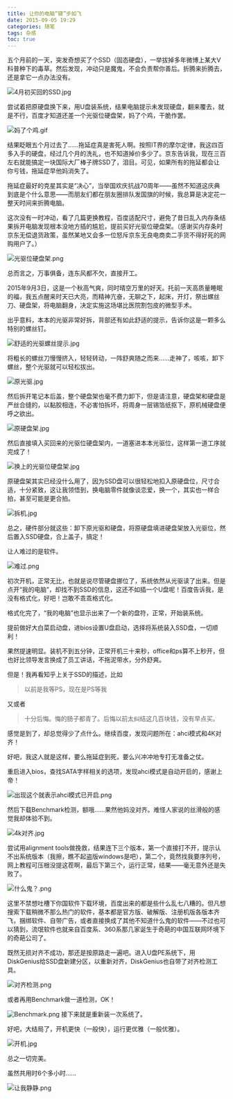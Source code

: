 ```yaml
---
title: 让你的电脑“键”步如飞
date: 2015-09-05 19:29
categories: 随笔
tags: 杂感
toc: true
---
```

五个月前的一天，突发奇想买了个SSD（固态硬盘），一举拔掉多年微博上某大V科普种下的毒草。然后发现，冲动只是魔鬼，不会负责帮你善后。折腾来折腾去，还是拿它一点办法没有。

![4月初买回的SSD.jpg](http://upload-images.jianshu.io/upload_images/29336-7e2bbf50a46e2e21.jpg?imageMogr2/auto-orient/strip%7CimageView2/2/w/1240)

尝试着把原硬盘换下来，用U盘装系统，结果电脑提示未发现硬盘，翻来覆去，就是不行，百度才知道还差一个光驱位硬盘架，妈了个鸡，干脆作罢。

![妈了个鸡.gif](http://upload-images.jianshu.io/upload_images/29336-20d1d520574d0463.gif?imageMogr2/auto-orient/strip)

结果眨眼五个月过去了……拖延症真是害死人啊。按照IT界的摩尔定律，我这四百多入手的硬盘，经过几个月的洗礼，也不知道掉价多少了。京东告诉我，现在三百左右就能搞定一块国际大厂棒子牌SSD了，泪目。可见，如果所有的拖延都会让你亏钱，拖延症早他妈消失了。

拖延症最好的克星其实是“决心”，当举国欢庆抗战70周年——虽然不知道这庆典到底是个什么意思——而朋友们都在朋友圈排队发国旗的时候，我总算是决定花一整天时间来折腾电脑。

这次没有一时冲动，看了几篇更换教程，百度适配尺寸，避免了昔日乱入内存条结果拆开电脑发现根本没地方插的尴尬，提前买好光驱位硬盘架。（感谢买内存条时京东无偿退货政策，虽然某地又会多一位怒斥京东无良电商卖二手货不得好死的网购用户了。）

![光驱位硬盘架.png](http://upload-images.jianshu.io/upload_images/29336-302c5b9c28cc9117.png?imageMogr2/auto-orient/strip%7CimageView2/2/w/1240)

总而言之，万事俱备，连东风都不欠，直接开工。

2015年9月3日，这是一个秋高气爽，同时晴空万里的好天。托前一天高质量睡眠的福，我五点醒来时天已大亮，而精神亢奋，无聊之下，起床，开灯，祭出螺丝刀、硬盘架，将电脑翻身，决定实施这场堪比医院割包皮的微型手术。

出乎意料，本本的光驱非常好拆，背部还有如此舒适的提示，告诉你这是一颗多么特别的螺丝钉。

![舒适的光驱螺丝提示.jpg](http://upload-images.jianshu.io/upload_images/29336-768d8d3f05a27939.jpg?imageMogr2/auto-orient/strip%7CimageView2/2/w/1240)

将粗长的螺丝刀慢慢挤入，轻轻转动，一阵舒爽随之而来……走神了，咳咳，卸下螺丝，整个光驱就可以轻松拔出。

![原光驱.jpg](http://upload-images.jianshu.io/upload_images/29336-51cc52d76e48da15.jpg?imageMogr2/auto-orient/strip%7CimageView2/2/w/1240)

然后拆开笔记本后盖，整个硬盘架也毫不费力卸下，但是请注意，硬盘架和硬盘是严丝合缝的，以黏胶相连，不必害怕拆坏，将周身一层锡箔纸抠下，原机械硬盘便呼之欲出。

![原硬盘架.jpg](http://upload-images.jianshu.io/upload_images/29336-9d818d868c2425e8.jpg?imageMogr2/auto-orient/strip%7CimageView2/2/w/1240)

然后直接填入买回来的光驱位硬盘架内，一道塞进本本光驱位，这样第一道工序就完成了！

![换上的光驱位硬盘架.jpg](http://upload-images.jianshu.io/upload_images/29336-786d8320a5e4e9fb.jpg?imageMogr2/auto-orient/strip%7CimageView2/2/w/1240)

原硬盘架其实已经没什么用了，因为SSD盘可以很轻松地扣入原硬盘位，尺寸合适，十分紧致，这让我领悟到，换电脑零件就像谈恋爱，换一个，其实也一样合拍，甚至可能是更合拍。

![拆机.jpg](http://upload-images.jianshu.io/upload_images/29336-1cf6bc170fd381f7.jpg?imageMogr2/auto-orient/strip%7CimageView2/2/w/1240)

总之，硬件部分就这些：卸下原光驱和硬盘，将原硬盘填进硬盘架放入光驱位，然后置入SSD硬盘，合上盖子，搞定！

让人难过的是软件。

![难过.png](http://upload-images.jianshu.io/upload_images/29336-b27dcab11b589a45.png?imageMogr2/auto-orient/strip%7CimageView2/2/w/1240)

初次开机，正常无比，也就是说尽管硬盘挪位了，系统依然从光驱读了出来。但是点开“我的电脑”，却找不到SSD的信息，这还不如插一个U盘呢！百度告诉我，是没有格式化，好吧！岂敢不乖乖格式化。

格式化完了，“我的电脑”也显示出来了一个新的盘符，正常，开始装系统。

提前做好大白菜启动盘，进bios设置U盘启动，选择将系统装入SSD盘，一切顺利！

果然提速明显。装机不到五分钟，正常开机三十来秒，office和ps算不上秒开，但也好比领导发言换成了员工讲话，不拖泥带水，分外舒爽。

但是！我再看知乎上关于SSD的描述，比如

>以前是我等PS，现在是PS等我

又或者

>十分后悔。悔的肠子都青了。后悔以前太纠结这几百块钱，没有早点买。

感觉是到了，却总觉得少了点什么。继续百度，发现问题所在：ahci模式和4K对齐！

好吧，我这人就是这样，要么拖延症到死，要么兴冲冲地专打无准备之仗。

重启进入bios，查找SATA字样相关的选项，发现ahci模式是自动开启的，感谢上帝！

![出现这个就表示ahci模式已开启.png](http://upload-images.jianshu.io/upload_images/29336-80f18ef144ea16d9.png?imageMogr2/auto-orient/strip%7CimageView2/2/w/1240)

然后下载Benchmark检测，额哦……果然他妈没对齐。难怪人家说的丝滑般的感觉我却体验不到。

![4k对齐.jpg](http://upload-images.jianshu.io/upload_images/29336-8131c379dfd244ad.jpg?imageMogr2/auto-orient/strip%7CimageView2/2/w/1240)

尝试用alignment tools做挽救，结果连下三个版本，第一个直接打不开，提示认不出系统版本（我擦，瞧不起盗版windows是吧），第二个，竟然找我要序列号，网上教程可压根没提这茬啊，最后下第三个，运行正常，结果——毫无意外还是失败了。

![什么鬼？.png](http://upload-images.jianshu.io/upload_images/29336-502c60cc85aede02.png?imageMogr2/auto-orient/strip%7CimageView2/2/w/1240)

这里不禁想吐槽下你国软件下载环境，百度出来的都是些什么乱七八糟的。但凡想搜索下载稍微不那么热门的软件，基本都是官方版、破解版、注册机版各版本齐飞，捆绑软件、自带广告，或者直接换成了其他不知道什么鬼的软件——不过也可以猜到，流氓软件也就来自百度系、360系那几家诞生于奇葩的中国互联网环境下的奇葩公司了。

既然无损对齐不成功，那还是按原路走一遍吧。进入U盘PE系统下，用DiskGenius给SSD盘新建分区，以重新对齐，DiskGenius也自带了对齐检测工具。

![对齐检测.png](http://upload-images.jianshu.io/upload_images/29336-c91eebe7dbfd784d.png?imageMogr2/auto-orient/strip%7CimageView2/2/w/1240)

或者再用Benchmark做一道检测，OK！

![Benchmark.png](http://upload-images.jianshu.io/upload_images/29336-268e8f6c9b3581b8.png?imageMogr2/auto-orient/strip%7CimageView2/2/w/1240)
接下来就是重新装一次系统了。

好吧，大结局了，开机更快（一般快），运行更优雅（一般优雅）。

![开机.jpg](http://upload-images.jianshu.io/upload_images/29336-8e3e459b4c4d8aff.jpg?imageMogr2/auto-orient/strip%7CimageView2/2/w/1240)

总之一切完美。

虽然共用时6个多小时……

![让我静静.png](http://upload-images.jianshu.io/upload_images/29336-a04b8aea06898063.png?imageMogr2/auto-orient/strip%7CimageView2/2/w/1240)
